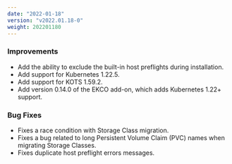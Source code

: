 ```yaml
---
date: "2022-01-18"
version: "v2022.01.18-0"
weight: 202201180
---
```


### <span class="label label-blue">Improvements</span>
- Add the ability to exclude the built-in host preflights during installation.
- Add support for Kubernetes 1.22.5.
- Add support for KOTS 1.59.2.
- Add version 0.14.0 of the EKCO add-on, which adds Kubernetes 1.22+ support.

### <span class="label label-orange">Bug Fixes</span>
- Fixes a race condition with Storage Class migration.
- Fixes a bug related to long Persistent Volume Claim (PVC) names when migrating Storage Classes.
- Fixes duplicate host preflight errors messages.
 